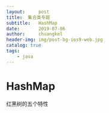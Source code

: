 ```yaml
---
layout:     post
title:	集合类专题
subtitle: 	HashMap
date:       2019-07-06
author:     chuangkel
header-img: img/post-bg-ios9-web.jpg
catalog: true
tags:
    - java
---
```


# HashMap



























红黑树的五个特性

